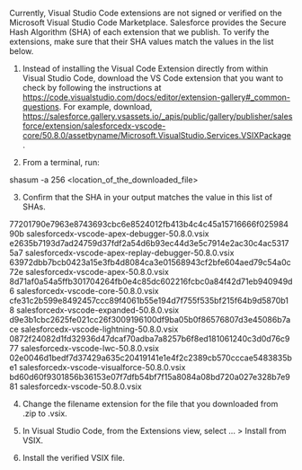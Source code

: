Currently, Visual Studio Code extensions are not signed or verified on the
Microsoft Visual Studio Code Marketplace. Salesforce provides the Secure Hash
Algorithm (SHA) of each extension that we publish. To verify the extensions,
make sure that their SHA values match the values in the list below.

1. Instead of installing the Visual Code Extension directly from within Visual
   Studio Code, download the VS Code extension that you want to check by
   following the instructions at
   https://code.visualstudio.com/docs/editor/extension-gallery#_common-questions.
   For example, download,
   https://salesforce.gallery.vsassets.io/_apis/public/gallery/publisher/salesforce/extension/salesforcedx-vscode-core/50.8.0/assetbyname/Microsoft.VisualStudio.Services.VSIXPackage.

2. From a terminal, run:

shasum -a 256 <location_of_the_downloaded_file>

3. Confirm that the SHA in your output matches the value in this list of SHAs.

77201790e7963e8743693cbc6e8524012fb413b4c4c45a15716666f02598490b  salesforcedx-vscode-apex-debugger-50.8.0.vsix
e2635b7193d7ad24759d37fdf2a54d6b93ec44d3e5c7914e2ac30c4ac53175a7  salesforcedx-vscode-apex-replay-debugger-50.8.0.vsix
63972dbb7bcb0423a15e3fb4d8084ca3e01568943cf2bfe604aed79c54a0c72e  salesforcedx-vscode-apex-50.8.0.vsix
8d71af0a54a5ffb301704264fb0e4c85dc602216fcbc0a84f42d71eb940949d6  salesforcedx-vscode-core-50.8.0.vsix
cfe31c2b599e8492457ccc89f4061b55e194d7f755f535bf215f64b9d5870b18  salesforcedx-vscode-expanded-50.8.0.vsix
d9e3b1cbc2625fe021cc26f3009196100df9ba05b0f86576807d3e45086b7ace  salesforcedx-vscode-lightning-50.8.0.vsix
0872f24082d1fd32936d47dcaf70adba7a8257b6f8ed181061240c3d0d76c977  salesforcedx-vscode-lwc-50.8.0.vsix
02e0046d1bedf7d37429a635c20419141e1e4f2c2389cb570cccae5483835be1  salesforcedx-vscode-visualforce-50.8.0.vsix
bd60d60f9301856b36153e07f7dfb54bf7f15a8084a08bd720a027e328b7e981  salesforcedx-vscode-50.8.0.vsix


4. Change the filename extension for the file that you downloaded from .zip to
.vsix.

5. In Visual Studio Code, from the Extensions view, select ... > Install from
VSIX.

6. Install the verified VSIX file.

